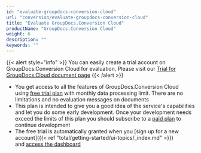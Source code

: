 ```yaml
---
id: "evaluate-groupdocs-conversion-cloud"
url: "conversion/evaluate-groupdocs-conversion-cloud"
title: "Evaluate GroupDocs.Conversion Cloud"
productName: "GroupDocs.Conversion Cloud"
weight: 6
description: ""
keywords: ""
---
```

{{< alert style="info" >}}
You can easily create a trial account on GroupDocs.Conversion Cloud for evaluation. Please visit our [Trial for GroupDocs.Cloud document page](https://purchase.groupdocs.cloud/trial)
{{< /alert >}}

* You get access to all the features of GroupDocs.Conversion Cloud using [free trial plan](https://purchase.groupdocs.cloud/trial) with monthly data processing limit. There are no limitations and no evaluation messages on documents
* This plan is intended to give you a good idea of the service's capabilities and let you do some early development. Once your development needs exceed the limits of this plan you should subscribe to a [paid plan](https://purchase.groupdocs.cloud/pricing) to continue development
* The free trial is automatically granted when you [sign up for a new account]({{< ref "total/getting-started/ui-topics/_index.md" >}}) and [access the dashboard](https://dashboard.groupdocs.cloud/)
